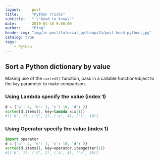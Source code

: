 ```yaml
---
layout:     post
title:      "Python Tricks"
subtitle:   " \"Good to know\""
date:       2019-04-18 9:00:00
author:     "Ping"
header-img: "img/in-post/tutorial_pythonpath/post-head-python.jpg"
catalog: true
tags:
    - Python
---
```


## Sort a Python dictionary by value
Making use of the `sorted()` function, pass in a callable function/object to the `key` parameter to make comparison.

### Using Lambda specify the value (index 1)
```python
d = {'a': 4, 'b': 1, 'c': 10, 'd': 2}
sorted(d.items(), key=lambda x:x[1])
#[('b', 1), ('d', 2), ('a', 4), ('c', 10)]
```

### Using Operator specify the value (index 1)

```python
import operator
d = {'a': 4, 'b': 1, 'c': 10, 'd': 2}
sorted(d.items(), key=operator.itemgetter(1))
#[('b', 1), ('d', 2), ('a', 4), ('c', 10)]
```
